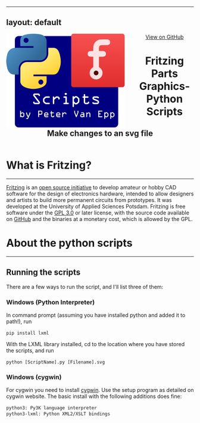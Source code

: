 <!--
 | Theme based on GitHub Pages slate theme
 |
 | @see https://github.com/pages-themes/slate
 | @see https://github.com/pages-themes/slate/blob/master/LICENSE
-->

---
layout: default
---

<div id="header_wrap" class="outer">
  <header class="inner">
    <a id="forkme_banner" href="https://github.com/RAPTOR7762/setbb-E2fRemoveUnusedConnectors">View on GitHub</a>
    <img src="assets/fritzing.svg" style="float: left; box-shadow: none; border: none; padding-right: 2em" />
    <h1 id="project_title">Fritzing Parts Graphics-Python Scripts</h1>
    <h2 id="project_tagline">Make changes to an svg file</h2>
  </header>
</div>

# What is Fritzing?

* * *

[Fritzing](https://fritzing.org) is an [open source initiative](http://www.opensource.org/docs/osd) to develop amateur or hobby CAD software for the design of electronics hardware, intended to allow designers and artists to build more permanent circuits from prototypes. It was developed at the University of Applied Sciences Potsdam. Fritzing is free software under the [GPL 3.0](https://www.gnu.org/licenses/gpl-3.0.en.html) or later license, with the source code available on [GitHub](https://github.com/fritzing/fritzing-app) and the binaries at a monetary cost, which is allowed by the GPL.

# About the python scripts

* * *

## Running the scripts
There are a few ways to run the script, and I'll list three of them:

### Windows (Python Interpreter)
In command prompt (assuming you have installed python and added it to path!), run
```
pip install lxml
```
With the LXML library installed, cd to the location where you have stored the scripts, and run
```
python [ScriptName].py [Filename].svg
```

### Windows (cygwin)
For cygwin you need to install [cygwin](https://cygwin.org). Use the setup program as detailed on cygwin website. The basic install with the following additions does fine:
```
python3: Py3K language interpreter 
python3-lxml: Python XML2/XSLT bindings
```
